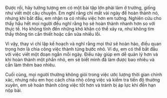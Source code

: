 Được rồi, hãy tưởng tượng em có một bài tập lớn phải làm ở trường, giống như viết một câu chuyện. Em nghĩ rằng chỉ mất vài ngày để hoàn thành nó, nhưng khi bắt đầu, em nhận ra có nhiều việc hơn em tưởng. Nghiên cứu cho thấy hầu hết mọi người đều nghĩ rằng họ sẽ hoàn thành nhanh hơn so với thực tế. Họ không tính đến những khó khăn có thể xảy ra, như không tìm thấy thông tin cần thiết hoặc cần sửa nhiều lỗi.

Vì vậy, thay vì chỉ lập kế hoạch và nghĩ rằng mọi thứ sẽ hoàn hảo, điều quan trọng hơn là chia công việc thành từng bước nhỏ. Ví dụ, em có thể bắt đầu với việc viết một đoạn ngắn mỗi ngày. Điều này giúp em dễ quản lý hơn và khi hoàn thành một phần nhỏ, em sẽ biết mình đã làm được bao nhiêu và cần làm thêm bao nhiêu.

Cuối cùng, mọi người thường không giỏi trong việc ước lượng thời gian chính xác, nhưng nếu em học cách chia nhỏ công việc và kiểm tra tiến độ thường xuyên, em sẽ hoàn thành công việc tốt hơn và tránh bị áp lực khi đến hạn nộp bài.